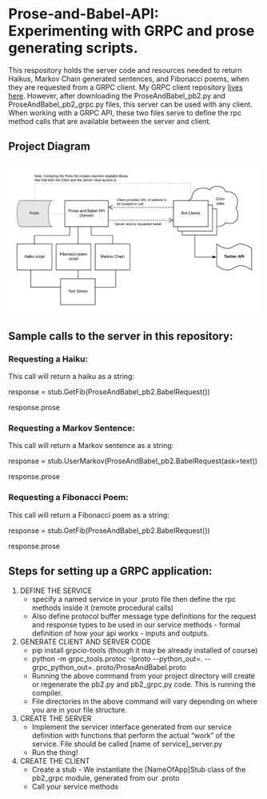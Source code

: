 # Prose-and-Babel-API: Experimenting with GRPC and prose generating scripts.

This respository holds the server code and resources needed to return Haikus, Markov Chain generated sentences, and Fibonacci poems, when they are requested from a GRPC client. My GRPC client repository [lives here](https://github.com/jfahmy/BabelBots). However, after downloading the ProseAndBabel_pb2.py and ProseAndBabel_pb2_grpc.py files, this server can be used with any client. When working with a GRPC API, these two files serve to define the rpc method calls that are available between the server and client. 

## Project Diagram
![Project Diagram](https://github.com/jfahmy/Images/blob/master/Babel%20Bots%20Diagram%20(1).png)

## Sample calls to the server in this repository: 

### Requesting a Haiku:

This call will return a haiku as a string:

response = stub.GetFib(ProseAndBabel_pb2.BabelRequest())

response.prose

### Requesting a Markov Sentence:

This call will return a Markov sentence as a string:

response = stub.UserMarkov(ProseAndBabel_pb2.BabelRequest(ask=text))

response.prose

### Requesting a Fibonacci Poem:

This call will return a Fibonacci poem as a string:

response = stub.GetFib(ProseAndBabel_pb2.BabelRequest())

response.prose



## Steps for setting up a GRPC application:

1. DEFINE THE SERVICE
    - specify a named service in your .proto file then define the rpc methods inside it (remote procedural calls)
    - Also define protocol buffer message type definitions for the request and response types to be used in our service methods - formal definition of how your api works - inputs and outputs.
2. GENERATE CLIENT AND SERVER CODE
    - pip install grpcio-tools (though it may be already installed of course)
    - python -m grpc_tools.protoc -Iproto --python_out=. --grpc_python_out=. proto/ProseAndBabel.proto
    - Running the above command from your project directory will create or regenerate the pb2.py and pb2_grpc.py code. This is running the compiler.
    - File directories in the above command will vary depending on where you are in your file structure. 
3. CREATE THE SERVER
    - Implement the servicer interface generated from our service definition with functions that perform the actual “work” of the service. File should be called [name of service]_server.py
    - Run the thing!
4. CREATE THE CLIENT
    - Create a stub - We instantiate the [NameOfApp]Stub class of the pb2_grpc module, generated from our .proto
    - Call your service methods 
